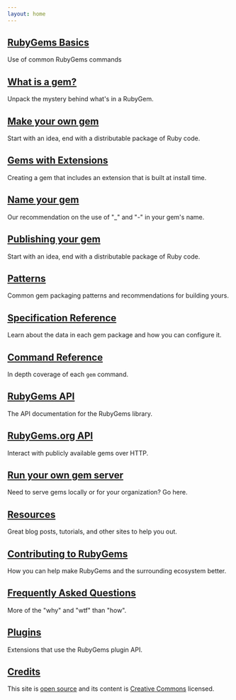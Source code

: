 ```yaml
---
layout: home
---
```


[RubyGems Basics](/rubygems-basics)
-----------------------------------

Use of common RubyGems commands

[What is a gem?](/what-is-a-gem)
--------------------------------

Unpack the mystery behind what's in a RubyGem.

[Make your own gem](/make-your-own-gem)
---------------

Start with an idea, end with a distributable package of Ruby code.

[Gems with Extensions](/gems-with-extensions)
----------------------

Creating a gem that includes an extension that is built at install time.

[Name your gem](/name-your-gem)
---------------

Our recommendation on the use of "_" and "-" in your gem's name.

[Publishing your gem](/publishing)
---------------

Start with an idea, end with a distributable package of Ruby code.

[Patterns](/patterns)
---------------

Common gem packaging patterns and recommendations for building yours.

[Specification Reference](/specification-reference)
---------------

Learn about the data in each gem package and how you can configure it.

[Command Reference](/command-reference)
---------------

In depth coverage of each `gem` command.

[RubyGems API](http://rubygems.rubyforge.org/rubygems-update)
---------------

The API documentation for the RubyGems library.

[RubyGems.org API](/rubygems-org-api)
---------------

Interact with publicly available gems over HTTP.

[Run your own gem server](/run-your-own-gem-server)
---------------

Need to serve gems locally or for your organization? Go here.

[Resources](/resources)
---------------

Great blog posts, tutorials, and other sites to help you out.

[Contributing to RubyGems](/contributing)
---------------

How you can help make RubyGems and the surrounding ecosystem better.

[Frequently Asked Questions](/faqs)
---------------

More of the "why" and "wtf" than "how".

[Plugins](/plugins)
---------------

Extensions that use the RubyGems plugin API.

[Credits](/credits)
-------

This site is [open source](http://github.com/rubygems/guides) and its content is
[Creative Commons](https://github.com/rubygems/guides/blob/gh-pages/CC-LICENSE)
licensed.
